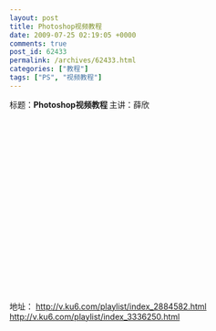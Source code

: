 ```yaml
---
layout: post
title: Photoshop视频教程
date: 2009-07-25 02:19:05 +0000
comments: true
post_id: 62433
permalink: /archives/62433.html
categories: ["教程"]
tags: ["PS", "视频教程"]
---
```


标题：<strong>Photoshop视频教程
</strong>主讲：薛欣

<object width="414" height="305"><param name="align" value="middle" /><param name="src" value="http://player.ku6.com/refer/xNuHIcwx2xOCtak3/v.swf" /><param name="allowfullscreen" value="true" /><param name="quality" value="high" /></object>

地址：
<a href="http://v.ku6.com/playlist/index_2884582.html" target="_blank">http://v.ku6.com/playlist/index_2884582.html</a>
<a href="http://v.ku6.com/playlist/index_3336250.html" target="_blank">http://v.ku6.com/playlist/index_3336250.html</a>
